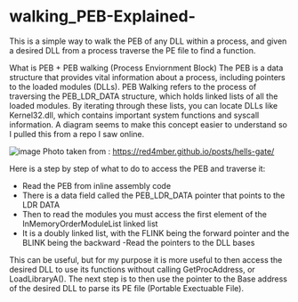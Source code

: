 # walking_PEB-Explained-
This is a simple way to walk the PEB of any DLL within a process, and given a desired DLL from a process traverse the PE file to find a function.

What is PEB  + PEB walking (Process Enviornment Block)
The PEB is a data structure that provides vital information about a process, including pointers to the loaded modules (DLLs).
PEB Walking refers to the process of traversing the PEB_LDR_DATA structure, which holds linked lists of all the loaded modules. By iterating through these lists, you can locate DLLs like Kernel32.dll, which contains important system functions and syscall information.
A diagram seems to make this concept easier to understand so I pulled this from a repo I saw online.

![image](https://github.com/user-attachments/assets/68653476-549e-428e-8868-e05d26c80525)
Photo taken from : https://red4mber.github.io/posts/hells-gate/

Here is a step by step of what to do to access the PEB and traverse it:
- Read the PEB from inline assembly code
- There is a data field called the PEB_LDR_DATA pointer that points to the LDR DATA
- Then to read the modules you must access the first element of the InMemoryOrderModuleList linked list
- It is a doubly linked list, with the FLINK being the forward pointer and the BLINK being the backward
-Read the pointers to the DLL bases

This can be useful, but for my purpose it is more useful to then access the desired DLL to use its functions without calling GetProcAddress, or LoadLibraryA().
The next step is to then use the pointer to the Base address of the desired DLL to parse its PE file (Portable Exectuable File). 




